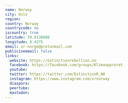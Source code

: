 ```yaml
---
name: Norway
city: Oslo
region:
country: Norway
countrycode: no
iscountry: true
latitude: 59.9138688
longitude: 8.4375
email: xr-norge@protonmail.com
publiciseemail: false
links:
  website: https://extinctionrebellion.no
  facebook: https://facebook.com/groups/Klimaopproret
  youtube:
  twitter: https://twitter.com/ExtinctionR_NO
  instagram: https://www.instagram.com/xrnorway
  diaspora:
  peertube:
  mastodon:
---
```


